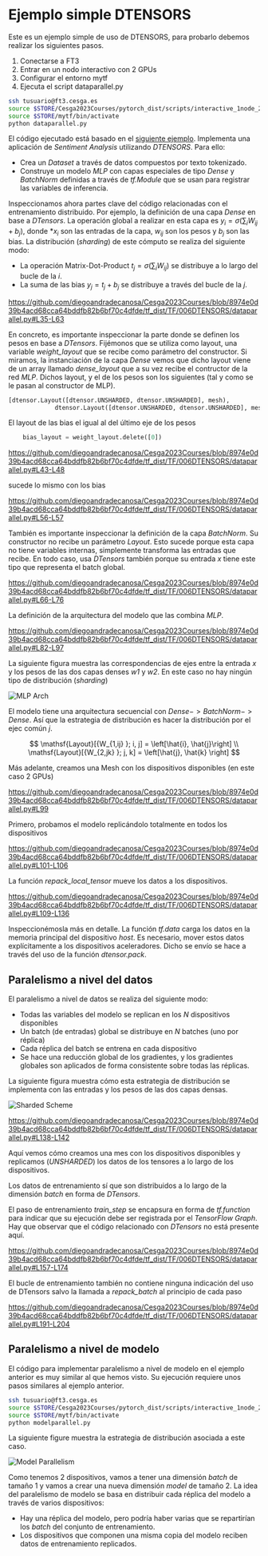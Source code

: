 # Ejemplo simple DTENSORS

Este es un ejemplo simple de uso de DTENSORS, para probarlo debemos realizar los siguientes pasos.

1. Conectarse a FT3
2. Entrar en un nodo interactivo con 2 GPUs
3. Configurar el entorno mytf
4. Ejecuta el script dataparallel.py

```bash
ssh tusuario@ft3.cesga.es
source $STORE/Cesga2023Courses/pytorch_dist/scripts/interactive_1node_2gpus.sh
source $STORE/mytf/bin/activate
python dataparallel.py
```

El código ejecutado está basado en el [siguiente ejemplo](https://www.tensorflow.org/tutorials/distribute/dtensor_ml_tutorial).
Implementa una aplicación de *Sentiment Analysis* utilizando *DTENSORS*. Para ello:
- Crea un *Dataset* a través de datos compuestos por texto tokenizado.
- Construye un modelo *MLP* con capas especiales de tipo *Dense* y *BatchNorm* definidas a través de *tf.Module* que se usan para registrar las variables de inferencia.

Inspeccionamos ahora partes clave del código relacionadas con el entrenamiento distribuido. Por ejemplo, la definición de una capa *Dense*
en base a *DTensors*. La operación global a realizar en esta capa es $y_i=\sigma (\sum_{i}W_{ij}+b_j)$, donde $*x_i$ son las entradas de la capa,
$w_{ij}$ son los pesos y $b_j$ son las bias. La distribución (*sharding*) de este cómputo se realiza del siguiente modo:

- La operación Matrix-Dot-Product $t_j=\sigma (\sum_{i}W_{ij})$ se distribuye a lo largo del bucle de la $i$.
- La suma de las bias $y_j=t_j+b_j$ se distribuye a través del bucle de la $j$.

https://github.com/diegoandradecanosa/Cesga2023Courses/blob/8974e0d39b4acd68cca64bddfb82b6bf70c4dfde/tf_dist/TF/006DTENSORS/dataparallel.py#L35-L63

En concreto, es importante inspeccionar la parte donde se definen los pesos en base a *DTensors*. Fijémonos que se utiliza como layout, 
una variable *weight_layout* que se recibe como parámetro del constructor. Si miramos, la instanciación de la capa *Dense* vemos que dicho layout viene de un array
llamado *dense_layout* que a su vez recibe el contructor de la red *MLP*. Dichos layout, y el de los pesos son los siguientes (tal y como se le pasan al constructor de MLP).

```python
[dtensor.Layout([dtensor.UNSHARDED, dtensor.UNSHARDED], mesh),
             dtensor.Layout([dtensor.UNSHARDED, dtensor.UNSHARDED], mesh),]
```

El layout de las bias el igual al del último eje de los pesos

```python
    bias_layout = weight_layout.delete([0])
```

https://github.com/diegoandradecanosa/Cesga2023Courses/blob/8974e0d39b4acd68cca64bddfb82b6bf70c4dfde/tf_dist/TF/006DTENSORS/dataparallel.py#L43-L48

sucede lo mismo con los bias

https://github.com/diegoandradecanosa/Cesga2023Courses/blob/8974e0d39b4acd68cca64bddfb82b6bf70c4dfde/tf_dist/TF/006DTENSORS/dataparallel.py#L56-L57

También es importante inspeccionar la definición de la capa *BatchNorm*. 
Su constructor no recibe un parámetro *Layout*. Esto sucede porque esta capa no tiene variables internas, simplemente transforma las entradas que recibe. En todo caso, usa *DTensors* también
porque su entrada *x* tiene este tipo que representa el batch global.

https://github.com/diegoandradecanosa/Cesga2023Courses/blob/8974e0d39b4acd68cca64bddfb82b6bf70c4dfde/tf_dist/TF/006DTENSORS/dataparallel.py#L66-L76

La definición de la arquitectura del modelo que las combina *MLP*. 


https://github.com/diegoandradecanosa/Cesga2023Courses/blob/8974e0d39b4acd68cca64bddfb82b6bf70c4dfde/tf_dist/TF/006DTENSORS/dataparallel.py#L82-L97

 La siguiente figura muestra las correspondencias de ejes entre la entrada *x* y los pesos
de las dos capas denses *w1* y *w2*. En este caso no hay ningún tipo de distribución (*sharding*)


![MLP Arch](figs/mlp.png)

El modelo tiene una arquitectura secuencial con $Dense -> BatchNorm -> Dense$. Así que la estrategia de distribución es hacer la distribución por el ejec común $j$.

$$
\mathsf{Layout}[{W_{1,ij} }; i, j] = \left[\hat{i}, \hat{j}\right] \\
\mathsf{Layout}[{W_{2,jk} }; j, k] = \left[\hat{j}, \hat{k} \right]
$$

Más adelante, creamos una Mesh con los dispositivos disponibles (en este caso 2 GPUs)

https://github.com/diegoandradecanosa/Cesga2023Courses/blob/8974e0d39b4acd68cca64bddfb82b6bf70c4dfde/tf_dist/TF/006DTENSORS/dataparallel.py#L99

Primero, probamos el modelo replicándolo totalmente en todos los dispositivos

https://github.com/diegoandradecanosa/Cesga2023Courses/blob/8974e0d39b4acd68cca64bddfb82b6bf70c4dfde/tf_dist/TF/006DTENSORS/dataparallel.py#L101-L106

La función *repack_local_tensor* mueve los datos a los dispositivos.

https://github.com/diegoandradecanosa/Cesga2023Courses/blob/8974e0d39b4acd68cca64bddfb82b6bf70c4dfde/tf_dist/TF/006DTENSORS/dataparallel.py#L109-L136

Inspeccionémosla más en detalle. La función *tf.data* carga los datos en la memoria principal del dispositivo *host*. Es necesario, mover estos datos explícitamente 
a los dispositivos aceleradores. Dicho se envío se hace a través del uso de la función *dtensor.pack*.

## Paralelismo a nivel del datos

El paralelismo a nivel de datos se realiza del siguiente modo:

- Todas las variables del modelo se replican en los *N* dispositivos disponibles
- Un batch (de entradas) global se distribuye en *N* batches (uno por réplica)
- Cada réplica del batch se entrena en cada dispositivo
- Se hace una reducción global de los gradientes, y los gradientes globales son aplicados de forma consistente sobre todas las réplicas.

La siguiente figura muestra cómo esta estrategia de distribución se implementa con las entradas y los pesos de las dos capas densas.

![Sharded Scheme](figs/sharded.png)

https://github.com/diegoandradecanosa/Cesga2023Courses/blob/8974e0d39b4acd68cca64bddfb82b6bf70c4dfde/tf_dist/TF/006DTENSORS/dataparallel.py#L138-L142

Aquí vemos cómo creamos una mes con los dispositivos disponibles y replicamos (*UNSHARDED*) los datos de los tensores a lo largo de los dispositivos.

Los datos de entrenamiento sí que son distribuidos a lo largo de la dimensión *batch* en forma de *DTensors*.


El paso de entrenamiento *train_step* se encapsura en forma de *tf.function* para indicar que su ejecución debe ser registrada por el *TensorFlow Graph*.
Hay que observar que el código relacionado con *DTensors* no está presente aquí.

https://github.com/diegoandradecanosa/Cesga2023Courses/blob/8974e0d39b4acd68cca64bddfb82b6bf70c4dfde/tf_dist/TF/006DTENSORS/dataparallel.py#L157-L174

El bucle de entrenamiento también no contiene ninguna indicación del uso de DTensors salvo la llamada a *repack_batch* al principio de cada paso

https://github.com/diegoandradecanosa/Cesga2023Courses/blob/8974e0d39b4acd68cca64bddfb82b6bf70c4dfde/tf_dist/TF/006DTENSORS/dataparallel.py#L191-L204

## Paralelismo a nivel de modelo

El código para implementar paralelismo a nivel de modelo en el ejemplo anterior es muy similar al que hemos visto. Su ejecución requiere unos pasos similares al ejemplo anterior.

```bash
ssh tusuario@ft3.cesga.es
source $STORE/Cesga2023Courses/pytorch_dist/scripts/interactive_1node_2gpus.sh
source $STORE/mytf/bin/activate
python modelparallel.py
```

La siguiente figure muestra la estrategia de distribución asociada a este caso.

![Model Parallelism](figs/modpar.png)

Como tenemos 2 dispositivos, vamos a tener una dimensión *batch* de tamaño 1 y vamos a crear una nueva dimensión *model* de tamaño 2. La idea del paralelismo de modelo se basa en distribuir cada réplica del modelo
a través de varios dispositivos:

- Hay una réplica del modelo, pero podría haber varias que se repartirían los *batch* del conjunto de entrenamiento.
- Los dispositivos que componen una misma copia del modelo reciben  datos de entrenamiento replicados.













